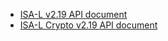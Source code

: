 * [ISA-L v2.19 API document](https://01.org/sites/default/files/documentation/isa-l_open_src_pub_2.19.0.pdf)
* [ISA-L Crypto v2.19 API document](https://01.org/sites/default/files/documentation/isa-l_open_src_crypto_2.19.0.pdf)